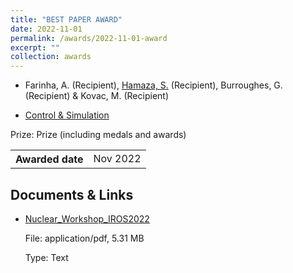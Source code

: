```yaml
---
title: "BEST PAPER AWARD"
date: 2022-11-01
permalink: /awards/2022-11-01-award
excerpt: ""
collection: awards
---
```


-   Farinha, A. (Recipient), [Hamaza, S.](https://research.tudelft.nl/en/persons/s-hamaza) (Recipient), Burroughes, G. (Recipient) & Kovac, M. (Recipient)

-   [Control & Simulation](https://research.tudelft.nl/en/organisations/control-simulation)

Prize: Prize (including medals and awards)

<table class="properties"><tbody><tr class="prize_metadata"><th scope="row">Awarded date</th><td><span class="date">Nov 2022</span></td></tr></tbody></table>

## Documents & Links

-   [Nuclear\_Workshop\_IROS2022](https://research.tudelft.nl/files/137918177/Nuclear_Workshop_IROS2022.pdf)
    
    File: application/pdf, 5.31 MB
    
    Type: Text